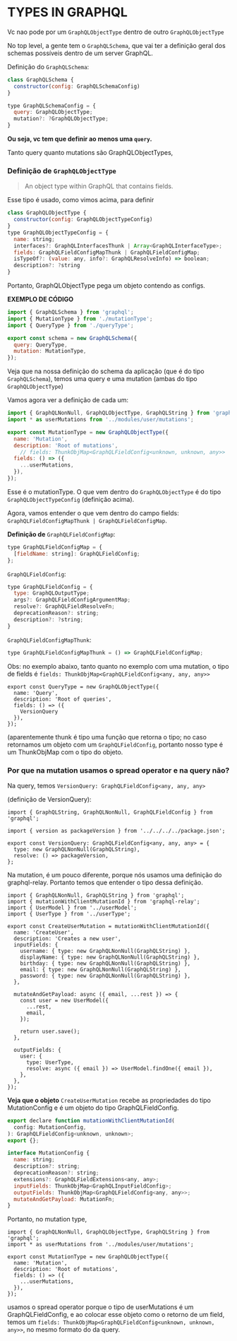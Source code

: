 # TYPES IN GRAPHQL

Vc nao pode por um `GraphQLObjectType` dentro de outro `GraphQLObjectType`

No top level, a gente tem o `GraphQLSchema`, que vai ter a definição geral dos schemas possíveis dentro de um server GraphQL.

Definição do `GraphQLSchema`:

```jsx
class GraphQLSchema {
  constructor(config: GraphQLSchemaConfig)
}

type GraphQLSchemaConfig = {
  query: GraphQLObjectType;
  mutation?: ?GraphQLObjectType;
}
```

**Ou seja, vc tem que definir ao menos uma `query`.**

Tanto query quanto mutations são GraphQLObjectTypes, 

### Definição de `GraphQLObjectType`

> An object type within GraphQL that contains fields.
> 

Esse tipo é usado, como vimos acima, para definir 

```jsx
class GraphQLObjectType {
  constructor(config: GraphQLObjectTypeConfig)
}
type GraphQLObjectTypeConfig = {
  name: string;
  interfaces?: GraphQLInterfacesThunk | Array<GraphQLInterfaceType>;
  fields: GraphQLFieldConfigMapThunk | GraphQLFieldConfigMap;
  isTypeOf?: (value: any, info?: GraphQLResolveInfo) => boolean;
  description?: ?string
}

```

Portanto, GraphQLObjectType pega um objeto contendo as configs.

**EXEMPLO DE CÓDIGO**

```jsx
import { GraphQLSchema } from 'graphql';
import { MutationType } from './mutationType';
import { QueryType } from './queryType';

export const schema = new GraphQLSchema({
  query: QueryType,
  mutation: MutationType,
});
```

Veja que na nossa definição do schema da aplicação (que é do tipo `GraphQLSchema`), temos uma query e uma mutation (ambas do tipo `GraphQLObjectType`)

Vamos agora ver a definição de cada um:

```jsx
import { GraphQLNonNull, GraphQLObjectType, GraphQLString } from 'graphql';
import * as userMutations from '../modules/user/mutations';

export const MutationType = new GraphQLObjectType({
  name: 'Mutation',
  description: 'Root of mutations',
	// fields: ThunkObjMap<GraphQLFieldConfig<unknown, unknown, any>>
  fields: () => ({
    ...userMutations,
  }),
});
```

Esse é o mutationType. O que vem dentro do `GraphQLObjectType` é do tipo `GraphQLObjectTypeConfig` (definição acima).

Agora, vamos entender o que vem dentro do campo fields: `GraphQLFieldConfigMapThunk | GraphQLFieldConfigMap`.

**Definição de** `GraphQLFieldConfigMap`:

```jsx
type GraphQLFieldConfigMap = {
  [fieldName: string]: GraphQLFieldConfig;
};

```

`GraphQLFieldConfig`:

```jsx
type GraphQLFieldConfig = {
  type: GraphQLOutputType;
  args?: GraphQLFieldConfigArgumentMap;
  resolve?: GraphQLFieldResolveFn;
  deprecationReason?: string;
  description?: ?string;
}

```

`GraphQLFieldConfigMapThunk`:

```jsx
type GraphQLFieldConfigMapThunk = () => GraphQLFieldConfigMap;
```

Obs: no exemplo abaixo, tanto quanto no exemplo com uma mutation, o tipo de fields é `fields: ThunkObjMap<GraphQLFieldConfig<any, any, any>>`

```tsx
export const QueryType = new GraphQLObjectType({
  name: 'Query',
  description: 'Root of queries',
  fields: () => ({
    VersionQuery
  }),
});
```

(aparentemente thunk é tipo uma função que retorna o tipo; no caso retornamos um objeto com um `GraphQLFieldConfig`, portanto nosso type é um ThunkObjMap com o tipo do objeto.

### Por que na mutation usamos o spread operator e na query não?

Na query, temos `VersionQuery: GraphQLFieldConfig<any, any, any>`

(definição de VersionQuery):

```tsx
import { GraphQLString, GraphQLNonNull, GraphQLFieldConfig } from 'graphql';

import { version as packageVersion } from '../../../../package.json';

export const VersionQuery: GraphQLFieldConfig<any, any, any> = {
  type: new GraphQLNonNull(GraphQLString),
  resolve: () => packageVersion,
};
```

Na mutation, é um pouco diferente, porque nós usamos uma definição do graphql-relay. Portanto temos que entender o tipo dessa definição.

```tsx
import { GraphQLNonNull, GraphQLString } from 'graphql';
import { mutationWithClientMutationId } from 'graphql-relay';
import { UserModel } from '../userModel';
import { UserType } from '../userType';

export const CreateUserMutation = mutationWithClientMutationId({
  name: 'CreateUser',
  description: 'Creates a new user',
  inputFields: {
    username: { type: new GraphQLNonNull(GraphQLString) },
    displayName: { type: new GraphQLNonNull(GraphQLString) },
    birthday: { type: new GraphQLNonNull(GraphQLString) },
    email: { type: new GraphQLNonNull(GraphQLString) },
    password: { type: new GraphQLNonNull(GraphQLString) },
  },

  mutateAndGetPayload: async ({ email, ...rest }) => {
    const user = new UserModel({
      ...rest,
      email,
    });

    return user.save();
  },

  outputFields: {
    user: {
      type: UserType,
      resolve: async ({ email }) => UserModel.findOne({ email }),
    },
  },
});
```

**Veja que o objeto** `CreateUserMutation` recebe as propriedades do tipo MutationConfig e é um objeto do tipo GraphQLFieldConfig.

```jsx
export declare function mutationWithClientMutationId(
  config: MutationConfig,
): GraphQLFieldConfig<unknown, unknown>;
export {};

interface MutationConfig {
  name: string;
  description?: string;
  deprecationReason?: string;
  extensions?: GraphQLFieldExtensions<any, any>;
  inputFields: ThunkObjMap<GraphQLInputFieldConfig>;
  outputFields: ThunkObjMap<GraphQLFieldConfig<any, any>>;
  mutateAndGetPayload: MutationFn;
}
```

Portanto, no mutation type,

```tsx
import { GraphQLNonNull, GraphQLObjectType, GraphQLString } from 'graphql';
import * as userMutations from '../modules/user/mutations';

export const MutationType = new GraphQLObjectType({
  name: 'Mutation',
  description: 'Root of mutations',
  fields: () => ({
    ...userMutations,
  }),
});
```

usamos o spread operator porque o tipo de userMutations é um GraphQLFieldConfig, e ao colocar esse objeto como o retorno de um field, temos um `fields: ThunkObjMap<GraphQLFieldConfig<unknown, unknown, any>>`, no mesmo formato do da query.